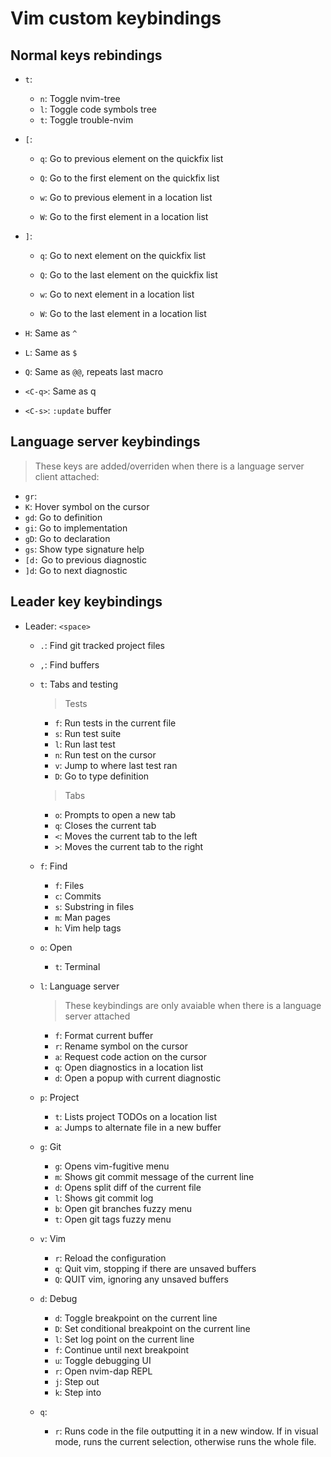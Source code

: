 # Vim custom keybindings

## Normal keys rebindings
- `t`:
  - `n`: Toggle nvim-tree
  - `l`: Toggle code symbols tree
  - `t`: Toggle trouble-nvim

- `[`:
  - `q`: Go to previous element on the quickfix list
  - `Q`: Go to the first element on the quickfix list

  - `w`: Go to previous element in a location list
  - `W`: Go to the first element in a location list

- `]`:
  - `q`: Go to next element on the quickfix list
  - `Q`: Go to the last element on the quickfix list

  - `w`: Go to next element in a location list
  - `W`: Go to the last element in a location list

- `H`: Same as `^`
- `L`: Same as `$`
- `Q`: Same as `@@`, repeats last macro
- `<C-q>`: Same as <C-w>q
- `<C-s>`: `:update` buffer
<!-- - `<C-g>`: Same as ``` `` -->
<!-- - `<C-g><C-g>`: Same as `` `" ``, jumps to last position in file. -->


## Language server keybindings
> These keys are added/overriden when there is a language server client attached:
- `gr`:
- `K`: Hover symbol on the cursor
- `gd`: Go to definition
- `gi`: Go to implementation
- `gD`: Go to declaration
- `gs`: Show type signature help
- `[d:` Go to previous diagnostic
- `]d`: Go to next diagnostic

## Leader key keybindings
- Leader: `<space>`

  - `.`: Find git tracked project files
  - `,`: Find buffers

  - `t`: Tabs and testing

    > Tests
    - `f`: Run tests in the current file
    - `s`: Run test suite
    - `l`: Run last test
    - `n`: Run test on the cursor
    - `v`: Jump to where last test ran
    - `D`: Go to type definition

    > Tabs
    - `o`: Prompts to open a new tab
    - `q`: Closes the current tab
    - `<`: Moves the current tab to the left
    - `>`: Moves the current tab to the right

  - `f`: Find
    - `f`: Files
    - `c`: Commits
    - `s`: Substring in files
    - `m`: Man pages
    - `h`: Vim help tags

  - `o`: Open
    - `t`: Terminal

  - `l`: Language server
    > These keybindings are only avaiable when there is a language server attached
    - `f`: Format current buffer
    - `r`: Rename symbol on the cursor
    - `a`: Request code action on the cursor
    - `q`: Open diagnostics in a location list
    - `d`: Open a popup with current diagnostic

  <!-- TODO: Maybe add about workspaces -->

  - `p`: Project
    - `t`: Lists project TODOs on a location list
    - `a`: Jumps to alternate file in a new buffer

  - `g`: Git
    - `g`: Opens vim-fugitive menu
    - `m`: Shows git commit message of the current line
    - `d`: Opens split diff of the current file
    - `l`: Shows git commit log
    - `b`: Open git branches fuzzy menu
    - `t`: Open git tags fuzzy menu

  - `v`: Vim
    - `r`: Reload the configuration
    - `q`: Quit vim, stopping if there are unsaved buffers
    - `Q`: QUIT vim, ignoring any unsaved buffers

  - `d`: Debug
    - `d`: Toggle breakpoint on the current line
    - `D`: Set conditional breakpoint on the current line
    - `l`: Set log point on the current line
    - `f`: Continue until next breakpoint
    - `u`: Toggle debugging UI
    - `r`: Open nvim-dap REPL
    - `j`: Step out
    - `k`: Step into

  - `q`:
    - `r`: Runs code in the file outputting it in a new window. If in visual mode, runs the current selection, otherwise runs the whole file.
